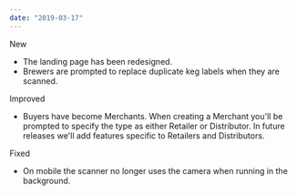 ```yaml
---
date: "2019-03-17"
---
```


New
- The landing page has been redesigned.
- Brewers are prompted to replace duplicate keg labels when they are scanned.

Improved
- Buyers have become Merchants. When creating a Merchant you'll be prompted to specify the type as either Retailer or Distributor. In future releases we'll add features specific to Retailers and Distributors.

Fixed
- On mobile the scanner no longer uses the camera when running in the background.
